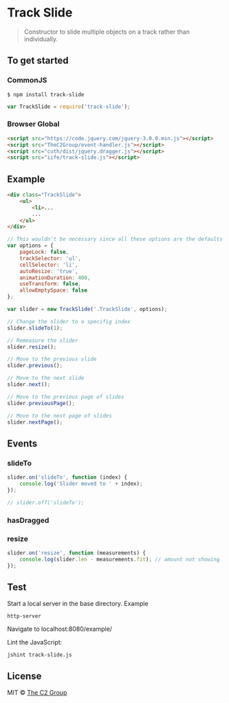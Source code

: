 Track Slide
===========

> Constructor to slide multiple objects on a track rather than individually.


To get started
--------------

### CommonJS

```
$ npm install track-slide
```

```js
var TrackSlide = require('track-slide');
```

### Browser Global

```html
<script src="https://code.jquery.com/jquery-3.0.0.min.js"></script>
<script src="TheC2Group/event-handler.js"></script>
<script src="cuth/dist/jquery.dragger.js"></script>
<script src="iife/track-slide.js"></script>
```


Example
-------

```html
<div class="TrackSlide">
    <ul>
        <li>...
        ...
    </ul>
</div>
```

```js
// This wouldn't be necessary since all these options are the defaults
var options = {
    pageLock: false,
    trackSelector: 'ul',
    cellSelector: 'li',
    autoResize: 'true',
    animationDuration: 400,
    useTransform: false,
    allowEmptySpace: false
};

var slider = new TrackSlide('.TrackSlide', options);

// Change the slider to a specifig index
slider.slideTo(1);

// Remeasure the slider
slider.resize();

// Move to the previous slide
slider.previous();

// Move to the next slide
slider.next();

// Move to the previous page of slides
slider.previousPage();

// Move to the next page of slides
slider.nextPage();
```

Events
------

### slideTo

```js
slider.on('slideTo', function (index) {
    console.log('Slider moved to ' + index);
});

// slider.off('slideTo');
```

### hasDragged

### resize

```js
slider.on('resize', function (measurements) {
    console.log(slider.len - measurements.fit); // amount not showing
});
```


Test
----
Start a local server in the base directory.
Example
```
http-server
```
Navigate to localhost:8080/example/

Lint the JavaScript:
```
jshint track-slide.js
```


License
-------

MIT © [The C2 Group](https://c2experience.com)
